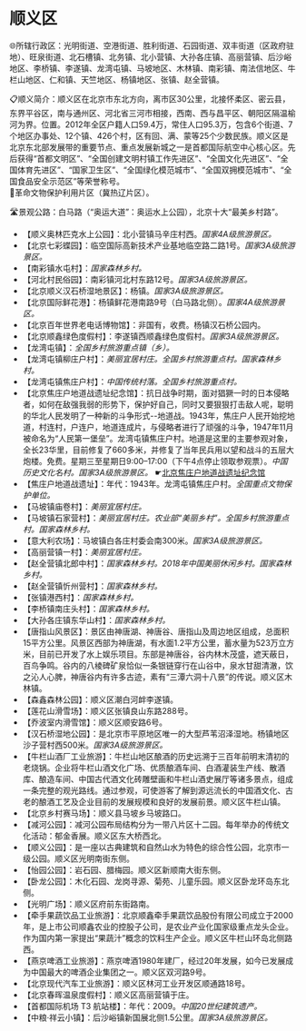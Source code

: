 # 顺义区  
🌐所辖行政区：光明街道、空港街道、胜利街道、石园街道、双丰街道（区政府驻地）、旺泉街道、北石槽镇、北务镇、北小营镇、大孙各庄镇、高丽营镇、后沙峪地区、李桥镇、李遂镇、龙湾屯镇、马坡地区、木林镇、南彩镇、南法信地区、牛栏山地区、仁和镇、天竺地区、杨镇地区、张镇、赵全营镇。  
  
📋顺义简介：顺义区在北京市东北方向，离市区30公里，北接怀柔区、密云县，东界平谷区，南与通州区、河北省三河市相接，西南、西与昌平区、朝阳区隔温榆河为界。位置。2012年全区户籍人口59.4万，常住人口95.3万，包含6个街道、7个地区办事处、12个镇、426个村，区有回、满、蒙等25个少数民族。顺义区是北京东北部发展带的重要节点、重点发展新城之一是首都国际航空中心核心区。先后获得“首都文明区”、“全国创建文明村镇工作先进区”、“全国文化先进区”、“全国体育先进区”、“国家卫生区”、“全国绿化模范城市”、“全国双拥模范城市”、“全国食品安全示范区”等荣誉称号。  
🚩革命文物保护利用片区（冀热辽片区）。  
  
🛣️景观公路：白马路（“奥运大道”：奥运水上公园），北京十大“最美乡村路”。  
  
* 【顺义奥林匹克水上公园】：北小营镇马辛庄村西。*国家4A级旅游景区。*  
* 【北京七彩蝶园】：临空国际高新技术产业基地临空路二路1号。*国家3A级旅游景区。*  
* 【南彩镇水屯村】：*国家森林乡村。*  
* 【河北村民俗园】：南彩镇河北村东路12号。*国家3A级旅游景区。*  
* 【北京顺义汉石桥湿地景区】：杨镇。*国家3A级旅游景区。*  
* 【北京国际鲜花港】：杨镇鲜花港南路9号（白马路北侧）。*国家4A级旅游景区。*  
* 【北京百年世界老电话博物馆】：非国有，收费。杨镇汉石桥公园内。  
* 【北京顺鑫绿色度假村】：李遂镇西顺鑫绿色度假村。*国家3A级旅游景区。*  
* 【龙湾屯镇】：*全国乡村旅游重点镇（乡）。*  
* 【龙湾屯镇柳庄户村】：*美丽宜居村庄。全国乡村旅游重点村。国家森林乡村。*  
* 【龙湾屯镇焦庄户村】：*中国传统村落。全国乡村旅游重点村。*  
* 【北京焦庄户地道战遗址纪念馆】：抗日战争时期，面对猖獗一时的日本侵略者，如何在敌强我弱的形势下，保护好自己，同时又要狠狠打击敌人呢，聪明的华北人民发明了一种新的斗争形式--地道战。1943年，焦庄户人民开始挖地道，村连村，户连户，地道连成片，与侵略者进行了顽强的斗争，1947年11月被命名为“人民第一堡垒”。龙湾屯镇焦庄户村。地道是这里的主要参观对象，全长23华里，目前修复了660多米，并修复了当年民兵用以望和战斗的五层大炮楼。免费。星期三至星期日9:00–17:00（下午4点停止领取参观票）。*中国历史文化名村。国家3A级旅游景区。* ☛<a href="https://s.visitbeijing.com.cn/attraction/117853" target="_blank">北京焦庄户地道战遗址纪念馆</a>
* 【焦庄户地道战遗址】：年代：1943年。龙湾屯镇焦庄户村。*全国重点文物保护单位。*  
* 【马坡镇庙卷村】：*美丽宜居村庄。*  
* 【马坡镇石家营村】：*美丽宜居村庄。农业部“美丽乡村”。全国乡村旅游重点村。国家森林乡村。*  
* 【意大利农场】：马坡镇白各庄村委会南300米。*国家3A级旅游景区。*    
* 【高丽营镇一村】：*美丽宜居村庄。*  
* 【赵全营镇北郎中村】：*国家森林乡村。2018年中国美丽休闲乡村。国家森林乡村。*  
* 【赵全营镇忻州营村】：*国家森林乡村。*  
* 【张镇港西村】：*国家森林乡村。*  
* 【李桥镇南庄头村】：*国家森林乡村。*  
* 【大孙各庄镇东华山村】：*国家森林乡村。*  
* 【唐指山风景区】：景区由神唐湖、神唐谷、唐指山及周边地区组成，总面积15平方公里。风景区西部为神唐湖，有水面1.2平方公里，蓄水量为523万立方米，目前已开发了水上娱乐项目。东部是神唐谷，谷内林木茂盛，遮天蔽日，百鸟争鸣。谷内的八棱碑矿泉恰似一条银链穿行在山谷中，泉水甘甜清澈，饮之沁人心脾，神唐谷内有许多古迹，素有“三潭六洞十八景”的传说。顺义区木林镇。  
* 【森鑫森林公园】：顺义区潮白河衅李遂镇。  
* 【莲花山滑雪场】：顺义区张镇良山东路288号。  
* 【乔波室内滑雪馆】：顺义区顺安路6号。  
* 【汉石桥湿地公园】：是北京市平原地区唯一的大型芦苇沼泽湿地。杨镇地区沙子营村西500米。*国家3A级旅游景区。*    
* 【牛栏山酒厂工业旅游】：牛栏山地区酿酒的历史远溯于三百年前明末清初的老烧锅。企业将牛栏山酒文化广场、优质酿酒车间、白酒灌装生产线、散酒库、酿造车间、中国古代酒文化砖雕壁画和牛栏山酒史展厅等诸多景点，组成一条完整的观光路线。通过参观，可使游客了解到源远流长的中国酒文化、古老的酿酒工艺及企业目前的发展规模和良好的发展前景。顺义区牛栏山镇。  
* 【北京乡村赛马场】：顺义县马坡乡马坡路口。  
* 【减河公园】：减河公园布局结构分为一带八片区十二园。每年举办的传统文化活动：郁金香展。顺义区东大桥西北。  
* 【顺义公园】：是一座以古典建筑和自然山水为特色的综合性公园，北京市一级公园。顺义区光明南街东侧。  
* 【怡园公园】：岩石园、腊梅园。顺义区新顺南大街东侧。  
* 【卧龙公园】：木化石园、龙岗寻源、菊苑、儿童乐园。顺义区卧龙环岛东北侧。  
* 【光明广场】：顺义区府前东街路南。  
* 【牵手果蔬饮品工业旅游】：北京顺鑫牵手果蔬饮品股份有限公司成立于2000年，是上市公司顺鑫农业的控股子公司，是农业产业化国家级重点龙头企业。作为国内第一家提出“果蔬汁”概念的饮料生产企业。顺义区牛栏山环岛北侧路西。  
* 【燕京啤酒工业旅游】：燕京啤酒1980年建厂，经过20年发展，如今已发展成为中国最大的啤酒企业集团之一。顺义区双河路9号。  
* 【北京现代汽车工业旅游】：顺义区林河工业开发区顺通路18号。  
* 【北京春晖温泉度假村】：顺义区高丽营镇于庄。    
* 【首都国际机场 T3 航站楼】：年代：2009。*中国20世纪建筑遗产。*    
* 【中粮·祥云小镇】：后沙峪镇新国展北侧1.5公里。*国家3A级旅游景区。*   